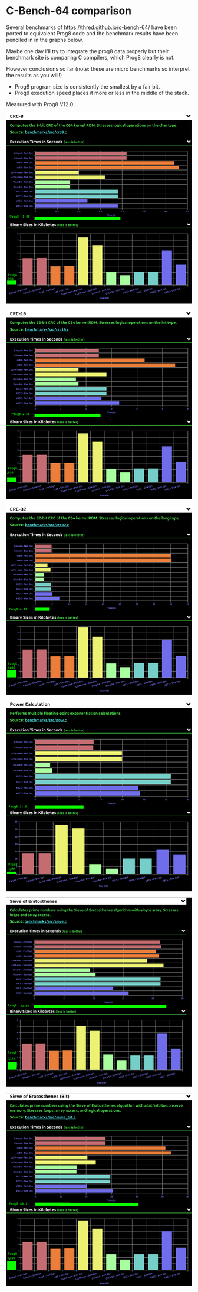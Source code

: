 # C-Bench-64 comparison

Several benchmarks of https://thred.github.io/c-bench-64/
have been ported to equivalent Prog8 code and the benchmark results have been penciled in in the graphs below.

Maybe one day I'll try to integrate the prog8 data properly but their benchmark site is comparing C compilers, which Prog8 clearly is not.

However conclusions so far (note: these are micro benchmarks so interpret the results as you will!)

* Prog8 program size is consistently the smallest by a fair bit.
* Prog8 execution speed places it more or less in the middle of the stack.

Measured with Prog8 V12.0 .


![crc8](result-crc8.png)

![crc16](result-crc16.png)

![crc32](result-crc32.png)

![pow](result-pow.png)

![sieve](result-sieve.png)

![sieve-bit](result-sieve-bit.png)
